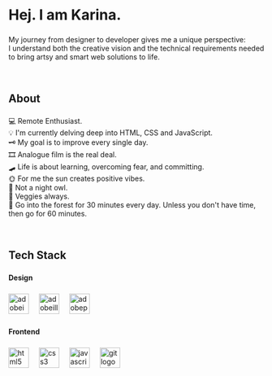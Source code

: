 <h1 align="left">Hej. I am Karina.</h1>

###

<p align="left">My journey from designer to developer gives me a unique perspective: I understand both the creative vision and the technical requirements needed to bring artsy and smart web solutions to life.</p><br>

###

<h2 align="left">About</h2>

###

<p align="left">💻 Remote Enthusiast.<br>💡 I'm currently delving deep into HTML, CSS and JavaScript.<br>🗝️ My goal is to improve every single day.<br>🎞️ Analogue film is the real deal.<br>🛹 Life is about learning, overcoming fear, and committing.<br>🌞 For me the sun creates positive vibes.<br>🦉 Not a night owl.<br>🥑 Veggies always.<br>🌳 Go into the forest for 30 minutes every day. Unless you don't have time, then go for 60 minutes.</p><br>

###

<h2 align="left">Tech Stack</h2>

###

<h4 align="left">Design</h4>

###

<div align="left">
    <img src="https://upload.wikimedia.org/wikipedia/commons/4/48/Adobe_InDesign_CC_icon.svg" height="40" alt="adobeindesign logo"  />
    <img width="12" />
    <img src="https://skillicons.dev/icons?i=ai" height="40" alt="adobeillustrator logo"  />
    <img width="12" />
    <img src="https://skillicons.dev/icons?i=ps" height="40" alt="adobephotoshop logo"  />
</div>

###

<h4 align="left">Frontend</h4>

###

<div align="left">
  <img src="https://cdn.jsdelivr.net/gh/devicons/devicon/icons/html5/html5-original.svg" height="40" alt="html5 logo"  />
  <img width="12" />
  <img src="https://cdn.jsdelivr.net/gh/devicons/devicon/icons/css3/css3-original.svg" height="40" alt="css3 logo"  />
  <img width="12" />
  <img src="https://cdn.jsdelivr.net/gh/devicons/devicon/icons/javascript/javascript-plain.svg" height="40" alt="javascript logo"  />
  <img width="12" />
  <img src="https://cdn.jsdelivr.net/gh/devicons/devicon/icons/git/git-original.svg" height="40" alt="git logo"  />
</div>

###
<br>
